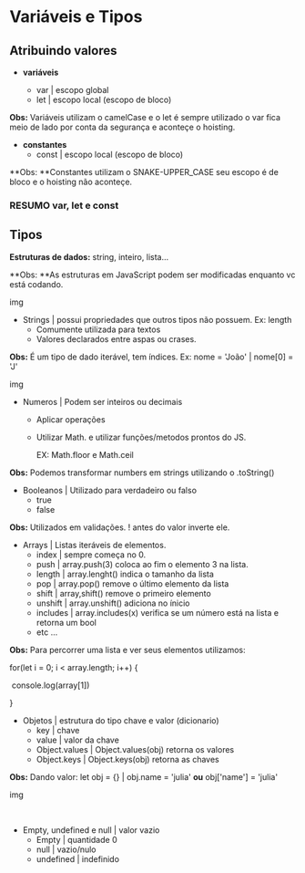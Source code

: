# Variáveis e Tipos

## Atribuindo valores

- **variáveis**

  -  var         | escopo global
  -  let          | escopo local (escopo de bloco)

  





**Obs:**  Variáveis utilizam o camelCase e o let é sempre utilizado o var fica meio de lado por conta da segurança e aconteçe o hoisting.



- **constantes**
  - const       | escopo local (escopo de bloco)







**Obs: **Constantes utilizam o SNAKE-UPPER_CASE seu escopo é de bloco e o hoisting não aconteçe.

### RESUMO var, let e const







## Tipos

**Estruturas de dados:** string, inteiro, lista...

**Obs: **As estruturas em JavaScript podem ser modificadas enquanto vc está codando.



img

- Strings | possui propriedades que outros tipos não possuem. Ex: length
  - Comumente utilizada para textos
  - Valores declarados entre aspas ou crases.

**Obs:** É um tipo de dado iterável, tem índices. Ex: nome = 'João' | nome[0] = 'J'

img



- Numeros  | Podem ser inteiros ou decimais

  - Aplicar operações

  - Utilizar Math.  e utilizar funções/metodos prontos do JS. 

    EX: Math.floor e Math.ceil

**Obs:** Podemos transformar numbers em strings utilizando o .toString()

- Booleanos | Utilizado para verdadeiro ou falso
  - true
  - false

**Obs:**  Utilizados em validações.  ! antes do valor inverte ele.

- Arrays  | Listas iteráveis de elementos.
  - index   | sempre começa no 0.
  - push    | array.push(3) coloca ao fim o elemento 3 na lista.
  - length  | array.lenght() indica o tamanho da lista
  - pop      | array.pop() remove o último elemento da lista
  - shift     | array,shift() remove o primeiro elemento
  - unshift | array.unshift() adiciona no ínicio
  - includes | array.includes(x) verifica se um número está na lista e retorna um bool
  - etc ...

**Obs:** Para percorrer uma lista e ver seus elementos utilizamos:

for(let i = 0; i < array.length; i++) {

​	console.log(array[1])

}

- Objetos  | estrutura do tipo chave e valor (dicionario)
  - key    | chave
  - value | valor da chave
  - Object.values | Object.values(obj) retorna os valores
  - Object.keys     | Object.keys(obj) retorna as chaves

**Obs:** Dando valor: let obj = {} | obj.name = 'julia' **ou** obj['name'] = 'julia'

img

​	

- Empty, undefined e null | valor vazio
  - Empty        | quantidade 0
  - null             | vazio/nulo
  - undefined | indefinido


